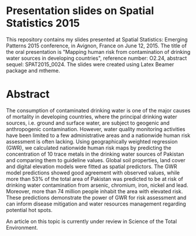# Presentation slides on Spatial Statistics 2015
This repository contains my slides presented at Spatial Statistics: Emerging Patterns 2015 conference, in Avignon, France on June 12, 2015. The title of the oral presentation is "Mapping human risk from contamination of drinking water sources in developing countries", reference number: O2.24, abstract sequel: SPAT2015_0024. The slides were created using Latex Beamer package and mtheme.

# Abstract
The consumption of contaminated drinking water is one of the major causes of mortality in developing countries, where the principal drinking water sources, i.e. ground and surface water, are subject to geogenic and anthropogenic contamination. However, water quality monitoring activities have been limited to a few administrative areas and a nationwide human risk assessment is often lacking. Using geographically weighted regression (GWR), we calculated nationwide human risk maps by predicting the concentration of 10 trace metals in the drinking water sources of Pakistan and comparing them to guideline values. Global soil properties, land cover and digital elevation models were fitted as spatial predictors. The GWR model predictions showed good agreement with observed values, while more than 53% of the total area of Pakistan was predicted to be at risk of drinking water contamination from arsenic, chromium, iron, nickel and lead. Moreover, more than 74 million people inhabit the area with elevated risk. These predictions demonstrate the power of GWR for risk assessment and can inform disease mitigation and water resources management regarding potential hot spots.

An article on this topic is currently under review in Science of the Total Environment.
